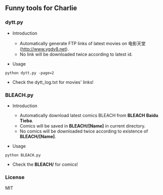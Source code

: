 Funny tools for Charlie
-----------------

###  dytt.py 

- Introduction
   - Automatically generate FTP links of latest movies on 电影天堂(http://www.ygdy8.net).
   - No link will be downloaded twice according to latest id.

- Usage



```shell
python dytt.py -page=2
```

   - Check the dytt_log.txt for movies' links!
   

### BLEACH.py 

- Introduction
   - Automatically download latest comics BLEACH from __BLEACH__ __Baidu__ __Tieba__.
   - Comics will be saved in __BLEACH/[Name]__ in current directory.
   - No comics will be downloaded twice according to existence of __BLEACH/[Name]__.

- Usage


```shell
python BLEACH.py 
```

   - Check the __BLEACH/__ for comics!


### License

MIT

